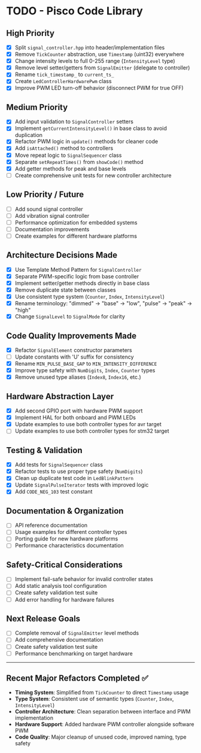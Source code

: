 # TODO - Pisco Code Library

## High Priority
- [x] Split `signal_controller.hpp` into header/implementation files
- [x] Remove `TickCounter` abstraction, use `Timestamp` (uint32) everywhere
- [x] Change intensity levels to full 0-255 range (`IntensityLevel` type)
- [x] Remove level setter/getters from `SignalEmitter` (delegate to controller)
- [x] Rename `tick_timestamp_` to `current_ts_`
- [x] Create `LedControllerHardwarePwm` class
- [x] Improve PWM LED turn-off behavior (disconnect PWM for true OFF)

## Medium Priority
- [x] Add input validation to `SignalController` setters 
- [x] Implement `getCurrentIntensityLevel()` in base class to avoid duplication
- [x] Refactor PWM logic in `update()` methods for cleaner code
- [x] Add `isAttached()` method to controllers
- [x] Move repeat logic to `SignalSequencer` class
- [x] Separate `setRepeatTimes()` from `showCode()` method
- [x] Add getter methods for peak and base levels
- [ ] Create comprehensive unit tests for new controller architecture

## Low Priority / Future
- [ ] Add sound signal controller
- [ ] Add vibration signal controller  
- [ ] Performance optimization for embedded systems
- [ ] Documentation improvements
- [ ] Create examples for different hardware platforms

## Architecture Decisions Made
- [x] Use Template Method Pattern for `SignalController`
- [x] Separate PWM-specific logic from base controller
- [x] Implement setter/getter methods directly in base class
- [x] Remove duplicate state between classes
- [x] Use consistent type system (`Counter`, `Index`, `IntensityLevel`)
- [x] Rename terminology: "dimmed" → "base" → "low", "pulse" → "peak" → "high"
- [x] Change `SignalLevel` to `SignalMode` for clarity

## Code Quality Improvements Made
- [x] Refactor `SignalElement` constructor parameters
- [ ] Update constants with 'U' suffix for consistency
- [x] Rename `MIN_PULSE_BASE_GAP` to `MIN_INTENSITY_DIFFERENCE`
- [x] Improve type safety with `NumDigits`, `Index`, `Counter` types
- [x] Remove unused type aliases (`Index8`, `Index16`, etc.)

## Hardware Abstraction Layer
- [x] Add second GPIO port with hardware PWM support
- [x] Implement HAL for both onboard and PWM LEDs
- [x] Update examples to use both controller types for avr target
- [ ] Update examples to use both controller types for stm32 target

## Testing & Validation
- [x] Add tests for `SignalSequencer` class
- [x] Refactor tests to use proper type safety (`NumDigits`)
- [x] Clean up duplicate test code in `LedBlinkPattern`
- [x] Update `SignalPulseIterator` tests with improved logic
- [x] Add `CODE_NEG_103` test constant

## Documentation & Organization
- [ ] API reference documentation
- [ ] Usage examples for different controller types
- [ ] Porting guide for new hardware platforms
- [ ] Performance characteristics documentation

## Safety-Critical Considerations
- [ ] Implement fail-safe behavior for invalid controller states
- [ ] Add static analysis tool configuration
- [ ] Create safety validation test suite
- [ ] Add error handling for hardware failures

## Next Release Goals
- [ ] Complete removal of `SignalEmitter` level methods
- [ ] Add comprehensive documentation
- [ ] Create safety validation test suite
- [ ] Performance benchmarking on target hardware

---

## Recent Major Refactors Completed ✅
- **Timing System**: Simplified from `TickCounter` to direct `Timestamp` usage
- **Type System**: Consistent use of semantic types (`Counter`, `Index`, `IntensityLevel`)
- **Controller Architecture**: Clean separation between interface and PWM implementation
- **Hardware Support**: Added hardware PWM controller alongside software PWM
- **Code Quality**: Major cleanup of unused code, improved naming, type safety